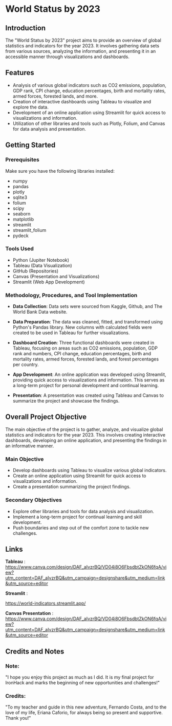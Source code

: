 # World Status by 2023

## Introduction

The "World Status by 2023" project aims to provide an overview of global statistics and indicators for the year 2023. It involves gathering data sets from various sources, analyzing the information, and presenting it in an accessible manner through visualizations and dashboards.

## Features

- Analysis of various global indicators such as CO2 emissions, population, GDP rank, CPI change, education percentages, birth and mortality rates, armed forces, forested lands, and more.
- Creation of interactive dashboards using Tableau to visualize and explore the data.
- Development of an online application using Streamlit for quick access to visualizations and information.
- Utilization of other libraries and tools such as Plotly, Folium, and Canvas for data analysis and presentation.

## Getting Started

### Prerequisites

Make sure you have the following libraries installed:

- numpy
- pandas
- plotly
- sqlite3
- folium
- scipy
- seaborn
- matplotlib
- streamlit
- streamlit_folium
- pydeck

### Tools Used

- Python (Jupiter Notebook)
- Tableau (Data Visualization)
- GitHub (Repositories)
- Canvas (Presentation and Visualizations)
- Streamlit (Web App Development)

### Methodology, Procedures, and Tool Implementation

- **Data Collection**: Data sets were sourced from Kaggle, Github, and The World Bank Data website.

- **Data Preparation**: The data was cleaned, fitted, and transformed using Python's Pandas library. New columns with calculated fields were created to be used in Tableau for further visualizations.

- **Dashboard Creation**: Three functional dashboards were created in Tableau, focusing on areas such as CO2 emissions, population, GDP rank and numbers, CPI change, education percentages, birth and mortality rates, armed forces, forested lands, and forest percentages per country.

- **App Development**: An online application was developed using Streamlit, providing quick access to visualizations and information. This serves as a long-term project for personal development and continual learning.

- **Presentation**: A presentation was created using Tableau and Canvas to summarize the project and showcase the findings.

## Overall Project Objective

The main objective of the project is to gather, analyze, and visualize global statistics and indicators for the year 2023. This involves creating interactive dashboards, developing an online application, and presenting the findings in an informative manner.

### Main Objective

- Develop dashboards using Tableau to visualize various global indicators.
- Create an online application using Streamlit for quick access to visualizations and information.
- Create a presentation summarizing the project findings.

### Secondary Objectives

- Explore other libraries and tools for data analysis and visualization.
- Implement a long-term project for continual learning and skill development.
- Push boundaries and step out of the comfort zone to tackle new challenges.


##  Links  

**Tableau** : 
https://www.canva.com/design/DAF_aIvzrBQ/VD04i8O6FbsdbtZkON6fqA/view?utm_content=DAF_aIvzrBQ&utm_campaign=designshare&utm_medium=link&utm_source=editor

**Streamlit** : 

https://world-indicators.streamlit.app/

**Canvas Presentation** : 
https://www.canva.com/design/DAF_aIvzrBQ/VD04i8O6FbsdbtZkON6fqA/view?utm_content=DAF_aIvzrBQ&utm_campaign=designshare&utm_medium=link&utm_source=editor

## Credits and Notes

### Note:

"I hope you enjoy this project as much as I did. It is my final project for IronHack and marks the beginning of new opportunities and challenges!"

### Credits:

"To my teacher and guide in this new adventure, Fernando Costa, and to the love of my life, Eriana Caforio, for always being so present and supportive. Thank you!"
